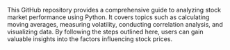 This GitHub repository provides a comprehensive guide to analyzing stock market performance using Python. It covers topics such as calculating moving averages, measuring volatility, conducting correlation analysis, and visualizing data. By following the steps outlined here, users can gain valuable insights into the factors influencing stock prices.
